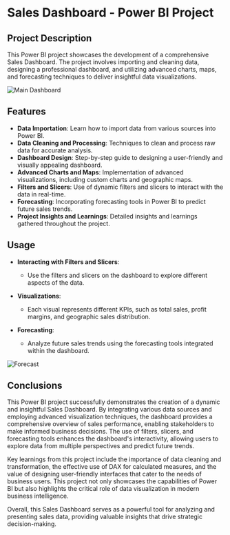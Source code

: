 # **Sales Dashboard - Power BI Project**

## **Project Description**
This Power BI project showcases the development of a comprehensive Sales Dashboard. The project involves importing and cleaning data, designing a professional dashboard, and utilizing advanced charts, maps, and forecasting techniques to deliver insightful data visualizations.


![Main Dashboard](https://github.com/user-attachments/assets/9f819064-ec95-40d2-b13e-d020c6e92d83)

## **Features**
- **Data Importation**: Learn how to import data from various sources into Power BI.
- **Data Cleaning and Processing**: Techniques to clean and process raw data for accurate analysis.
- **Dashboard Design**: Step-by-step guide to designing a user-friendly and visually appealing dashboard.
- **Advanced Charts and Maps**: Implementation of advanced visualizations, including custom charts and geographic maps.
- **Filters and Slicers**: Use of dynamic filters and slicers to interact with the data in real-time.
- **Forecasting**: Incorporating forecasting tools in Power BI to predict future sales trends.
- **Project Insights and Learnings**: Detailed insights and learnings gathered throughout the project.

 ## **Usage**
- **Interacting with Filters and Slicers**:
  - Use the filters and slicers on the dashboard to explore different aspects of the data.
  
- **Visualizations**:
  - Each visual represents different KPIs, such as total sales, profit margins, and geographic sales distribution.
  
- **Forecasting**:
  - Analyze future sales trends using the forecasting tools integrated within the dashboard.
    
![Forecast](https://github.com/user-attachments/assets/e366332b-bd7d-4ad4-8847-1e0e8d8bfece)

## **Conclusions**

This Power BI project successfully demonstrates the creation of a dynamic and insightful Sales Dashboard. By integrating various data sources and employing advanced visualization techniques, the dashboard provides a comprehensive overview of sales performance, enabling stakeholders to make informed business decisions. The use of filters, slicers, and forecasting tools enhances the dashboard's interactivity, allowing users to explore data from multiple perspectives and predict future trends.

Key learnings from this project include the importance of data cleaning and transformation, the effective use of DAX for calculated measures, and the value of designing user-friendly interfaces that cater to the needs of business users. This project not only showcases the capabilities of Power BI but also highlights the critical role of data visualization in modern business intelligence.

Overall, this Sales Dashboard serves as a powerful tool for analyzing and presenting sales data, providing valuable insights that drive strategic decision-making.
